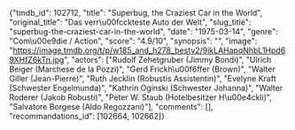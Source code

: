 {"tmdb_id": 102712, "title": "Superbug, the Craziest Car in the World", "original_title": "Das verr\u00fcckteste Auto der Welt", "slug_title": "superbug-the-craziest-car-in-the-world", "date": "1975-03-14", "genre": "Com\u00e9die / Action", "score": "4.9/10", "synopsis": "", "image": "https://image.tmdb.org/t/p/w185_and_h278_bestv2/9ikLAHapqNhbL1Hpd69XHfZ6kTn.jpg", "actors": ["Rudolf Zehetgruber (Jimmy Bondi)", "Ulrich Beiger (Marchese de la Pozzi)", "Gerd Frickh\u00f6ffer (Brown)", "Walter Giller (Jean-Pierre)", "Ruth Jecklin (Robustis Assistentin)", "Evelyne Kraft (Schwester Engelmunda)", "Kathrin Oginski (Schwester Johanna)", "Walter Roderer (Jakob Robusti)", "Peter W. Staub (Hotelbesitzer H\u00e4ckli)", "Salvatore Borgese (Aldo Regozzani)"], "comments": [], "recommandations_id": [102664, 102662]}